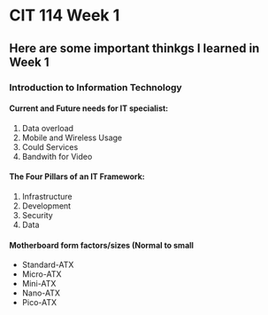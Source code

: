 # CIT 114 Week 1
## Here are some important thinkgs I learned in Week 1
### Introduction to Information Technology

#### Current and Future needs for IT specialist:
1. Data overload
2. Mobile and Wireless Usage
3. Could Services
4. Bandwith for Video

#### The Four Pillars of an IT Framework:
1. Infrastructure
2. Development
3. Security
4. Data

#### Motherboard form factors/sizes (Normal to small
- Standard-ATX
- Micro-ATX
- Mini-ATX
- Nano-ATX
- Pico-ATX
